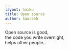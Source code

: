 ```yaml
---
layout: haiku
title: Open source
author: Saurabh
---
```


Open source is good,<br>
the code you write overnight,<br>
helps other people...<br>
